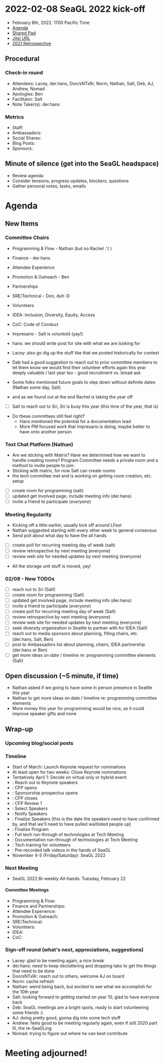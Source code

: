 <!-- See end of pad for meeting best-practices and discussion mechanisms -->
<!-- REMINDER: Meeting notes are public _by default_. Please err on the side of not including personal info or sensitive topics, including any mention of health or childcare issues, job searches that are underway, contacts for fundraising, etc. -->

# 2022-02-08 SeaGL 2022 kick-off
- February 8th, 2022. 1700 Pacific Time
- [Agenda](https://github.com/SeaGL/organization/issues/236)
- [Shared Pad](https://pad.seattlematrix.org/p/SeaGL_2022_all-hands)
- [Jitsi URL](https://meet.seattlematrix.org/SeaGL_2022_all-hands)
- [2021 Retrospective](https://github.com/SeaGL/organization/blob/main/meetings/2021/20211115-retrospective.md)

## Procedural
### Check-in round
- Attendees: Lacey, der.hans, Don/sNTxRr, Norm, Nathan, Salt, Deb, AJ, Andrew, Nomad
- Apologies: Ben
- Facilitator: Salt
- Note Taker(s): der.hans

### Metrics
- Staff: 
- Ambassadors: 
- Social Shares: 
- Blog Posts: 
- Sponsors: 


## Minute of silence (get into the SeaGL headspace)
- Review agenda
- Consider tensions, progress updates, blockers, questions
- Gather personal notes, tasks, emails


<!-- REMINDER: Meeting notes are public _by default_. Please err on the side of not including personal info or sensitive topics, including any mention of health or childcare issues, job searches that are underway, contacts for fundraising, etc. -->

# Agenda
<!--
Add new things to discuss after `## New Items`

### TOPIC TITLE (PERSON)
-->

## New Items

### Committee Chairs
- Programming & Flow - Nathan (but no Rachel :'( )
- Finance - der.hans
- Attendee Experience
- Promotion & Outreach - Ben
- Partnerships 
- SRE/Technical - Don, duh :D
- Volunteers
- IDEA: Inclusion, Diversity, Equity, Access
- CoC: Code of Conduct
- Impresario - Salt is voluntold (yay!)

- hans: we should write post for site with what we are looking for
- Lacey: also go dig up the stuff like that we posted historically for context
- Deb had a good suggestion to reach out to prior committee members to let them know we would find their volunteer efforts again this year deeply valuable / last year too - good recruitment vs. broad ask
- Some folks mentioned future goals to step down without definite dates (Nathan some day, Salt)
- and as we found out at the end Rachel is taking the year off

- [ ] Salt to reach out to Sri, Sri is busy this year (this time of the year, that is)

- Do these committees still feel right?
  - Hans mentioned the potential for a documentation lead
  - More PM focused work that Impresario is doing, maybe better to have onto another person

### Text Chat Platform (Nathan)
- Are we sticking with Matrix? Have we determined how we want to handle creating rooms? Program Committee needs a private room and a method to invite people to join.
- Sticking with matrix, for now Salt can create rooms
- the tech committee met and is working on getting  room creation, etc. setup

- [ ] create room for programming (salt)
- [ ] updated get involved page, include meeting info (der.hans)
- [ ] invite a friend to participate (*everyone*)

### Meeting Regularity
- Kicking off a little earlier, usually kick off around LFest
- Nathan suggested starting with every other week to general consensus
- Send poll about what day to have the all hands

- [ ] create poll for recurring meeting day of week (salt)
- [ ] review retrospective by next meeting (everyone)
- [ ] review web site for needed updates by next meeting (everyone)

- All the storage unit stuff is moved, yay!

### 02/08 - New TODOs
- [ ] reach out to Sri (Salt)
- [ ] create room for programming (Salt)
- [ ] updated get involved page, include meeting info (der.hans)
- [ ] invite a friend to participate (*everyone*)
- [ ] create poll for recurring meeting day of week (Salt)
- [ ] review retrospective by next meeting (everyone)
- [ ] review web site for needed updates by next meeting (everyone)
- [ ] seek diversity organization in Seattle to partner with for IDEA (Salt)
- [ ] reach out to media sponsors about planning, filling chairs, etc. (der.hans, Salt, Ben)
- [ ] post to Ambassadors list about planning, chairs, IDEA partnership (der.hans or Ben)
- [ ] get more ideas on date / timeline re: programming committee elements (Salt)

## Open discussion (~5 minute, if time)
- Nathan asked if we going to have some in person presence in Seattle this year
- Nathan to get more ideas on date / timeline re: programming committee elements
- More money this year for programming would be nice, as it could improve speaker gifts and more

## Wrap-up

### Upcoming blog/social posts
<!--
- DRAFT/POST DATE: TITLE/PURPOSE (AUTHOR) [REQUESTED REVIEWERS]
-->

### Timeline
- Start of March: Launch Keynote request for nominations
- At least open for two weeks: Close Keynote nominations
- Tentatively April 1: Decide on virtual only or hybrid event: 
- : Reach out to Keynote speakers
- : CFP opens
- : Sponsorship prospectus opens
- : CFP closes
- : CFP Review 1
- : Select Speakers
- : Notify Speakers
- : Finalize Speakers [this is the date the speakers need to have confirmed by, and that we'll need to have pulled waitlisted people up]
- : Finalize Program
- : Full tech run-through of technologies at Tech Meeting
- : Documentation run-through of technologies at Tech Meeting
- : Tech training for volunteers
- : Pre-recorded talk videos in the hands of SeaGL
- November 4-5 (Friday/Saturday): SeaGL 2022

### Next Meeting
- SeaGL 2022 Bi-weekly All-hands: Tuesday, February 22

#### Committee Meetings
- Programming & Flow: 
- Finance and Partnerships: 
- Attendee Experience: 
- Promotion & Outreach: 
- SRE/Technical: 
- Volunteers: 
- IDEA: 
- CoC: 

### Sign-off round (what's next, appreciations, suggestions)
- Lacey: glad to be meeting again, a nice break
- der.hans: need to keep decluttering and dropping tabs to get the things that need to be done
- Don/sNTxRr: reach out to others, welcome AJ on board
- Norm: cache refresh
- Nathan: weird being back, but excited to see what we accomplish for the 10th year
- Salt: looking forward to getting started on year 10, glad to have everyone back
- Deb: SeaGL meetings are a bright spots, ready to start volunteering some friends :)
- AJ: doing pretty good, gonna dig into some tech stuff
- Andrew: feels good to be meeting regularly again, even if still 2020 part III, the re-SeaGLing
- Nomad: trying to figure out where he can best contribute

# Meeting adjourned!

<!-- Post meeting process:
1. clean up meeting notes from pad
2. upload notes to GitHub, clear pad
3. open new issue for next meeting, copy notes
4. change dates and links
5. move sign-off round to previous meeting feedback
7. create new issue for each new TODO
8. add links for each TODO to next meeting issue
9. update meeting calendar event
10. send meeting announcement email

-->

<!--
## Meeting best-practices and discussion mechanisms
- Review previous meeting notes especially when absent!
- During meeting, use chat in etherpad (and add your name).

### Etherpad usage
- Use chat in etherpad (usually on right side), add your name and set a distinct color
- Audio notifications on Firefox via https://addons.mozilla.org/en-US/firefox/addon/notification-sound/
- You can hide popups with these ad blocker cosmetic filters (e.g. via uBlock Origin):  pad.sfconservancy.org##.popup:has-text(Email subscription)  pad.sfconservancy.org##.popup:has-text(/Delay before deletion.*\d{2}[\d.]* days/)
- You can widen the chat pane with these user styles (e.g. via Stylus):  #editorcontainerbox .sticky-container { width: 50ch; }
- Bookmarklet to make the chat bar wider. Select the whole line below starting with "javascript:" and drag to bookmarks bar. Adjust the width in pixels by changing "280".  javascript:(function () { const width='280'; const box = document.querySelector('div#chatbox'); if (box) { box.style.cssText=box.style.cssText+' width: '+width+'px !important;'; } const pad = document.querySelector('iframe').contentWindow.document.querySelector('iframe').contentWindow.document.querySelector('body#innerdocbody.innerdocbody'); if (pad) { pad.style.width=(document.body.clientWidth-width-50)+"px"; } })();

### Notetaking
- "???" means that something was missed in the notes, please assist capturing what was said
- aim for shorthand / summary / key points (not transcript)

### Agenda topics
- Each topic facilitated by topic lead with main facilitator help
- For topics that are not committee specific, add to Current or Late section and specify your name
- As needed, ping folks on IRC, email, or elsewhere to read over items in advance, ideally before the day of the meeting

### Timeboxing
- timebox each topic, rounded to nearest 5min., settled during agenda confirmation
- at topic beginning, convert the :mm to expected end time
- at timebox end, "thumb polls" may add 5 minutes at a time
- hand symbols
  - "^" approve, extend the timebox
  - "v" disagree, move onto the next topic
  - "." neutral

### Discussion mechanisms
- open discussion
- call for a round ("pass the mic" style, facilitator makes sure no one is skipped)
- hand symbol queuing
  - "o/" or "/" means you have something to say and puts you in the queue
  - "c/" or "?" means you have a clarifying question and jumps you to the top of the queue
  - "d" means thumbs up, encouragement, agreement, etc.
  -  ">" means you understand someone's point and want them to move on
  - "d>" means you feel the agenda item discussion is complete

-->


